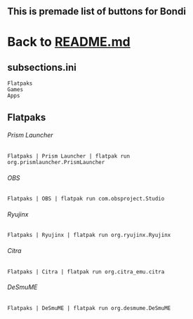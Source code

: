 ## This is premade list of buttons for Bondi

# Back to [README.md](README.md)

## subsections.ini
```
Flatpaks
Games
Apps
```

## Flatpaks
###### Prism Launcher 
```
Flatpaks | Prism Launcher | flatpak run org.prismlauncher.PrismLauncher
```
###### OBS
```
Flatpaks | OBS | flatpak run com.obsproject.Studio
```
###### Ryujinx
```
Flatpaks | Ryujinx | flatpak run org.ryujinx.Ryujinx
```
###### Citra
```
Flatpaks | Citra | flatpak run org.citra_emu.citra
```
###### DeSmuME
```
Flatpaks | DeSmuME | flatpak run org.desmume.DeSmuME
```